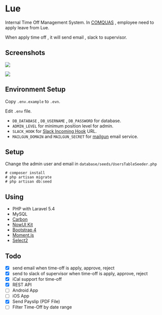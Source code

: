 # Lue

Internal Time Off Management System. In [COMQUAS](https://www.comquas.com) , employee need to apply leave from Lue.

When apply time off , it will send email , slack to supervisor.

## Screenshots

![](https://cldup.com/caFvxqy3Yg.png)

![](https://cldup.com/32OAIpYTvt.png)


## Environment Setup

Copy `.env.example` to `.evn`.

Edit `.env` file.

- `DB_DATABASE` , `DB_USERNAME` , `DB_PASSWORD` for database.
- `ADMIN_LEVEL` for minimum position level for admin.
- `SLACK_HOOK` for [Slack Incoming Hook](https://my.slack.com/services/new/incoming-webhook) URL.
- `MAILGUN_DOMAIN` and `MAILGUN_SECRET` for [mailgun](https://www.mailgun.com) email service.

## Setup

Change the admin user and email in `database/seeds/UsersTableSeeder.php`

```
# composer install
# php artisan migrate
# php artisan db:seed
```

## Using

- PHP with Laravel 5.4
- MySQL
- [Carbon](http://carbon.nesbot.com/docs/)
- [NowUI Kit](http://demos.creative-tim.com/now-ui-kit/index.html)
- [Bootstrap 4](https://v4-alpha.getbootstrap.com)
- [Moment.js](https://momentjs.com)
- [Select2](http://select2.github.io)


## Todo

- [x] send email when time-off is apply, approve, reject
- [x] send to slack of supervisor when time-off is apply, approve, reject
- [x] iCal support for time-off
- [x] REST API
- [ ] Android App
- [ ] iOS App
- [x] Send Payslip (PDF File)
- [ ] Filter Time-Off by date range
